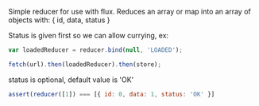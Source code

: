 Simple reducer for use with flux. Reduces an array or map into an array of objects with:
  { id, data, status }

Status is given first so we can allow currying, ex:

```js
var loadedReducer = reducer.bind(null, 'LOADED');

fetch(url).then(loadedReducer).then(store);
```

status is optional, default value is 'OK'

```js
assert(reducer([1]) === [{ id: 0, data: 1, status: 'OK' }]
```
